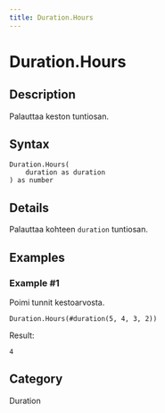 ```yaml
---
title: Duration.Hours
---
```


# Duration.Hours


## Description

Palauttaa keston tuntiosan.


## Syntax

```powerquery
Duration.Hours(
    duration as duration
) as number
```


## Details

Palauttaa kohteen <code>duration</code> tuntiosan.


## Examples

### Example #1 
Poimi tunnit kestoarvosta.
```powerquery
Duration.Hours(#duration(5, 4, 3, 2))
```

Result: 
```powerquery
4
```




## Category
Duration
